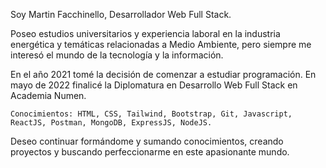 Soy Martin Facchinello, Desarrollador Web Full Stack.

Poseo estudios universitarios y experiencia laboral en la industria energética y temáticas relacionadas a Medio Ambiente, pero siempre me interesó el mundo de la tecnología y la información. 

En el año 2021 tomé la decisión de comenzar a estudiar programación. En mayo de 2022 finalicé la Diplomatura en Desarrollo Web Full Stack en Academia Numen. 

	Conocimientos: HTML, CSS, Tailwind, Bootstrap, Git, Javascript, ReactJS, Postman, MongoDB, ExpressJS, NodeJS.
	
Deseo continuar formándome y sumando conocimientos, creando proyectos y buscando perfeccionarme en este apasionante mundo. 
